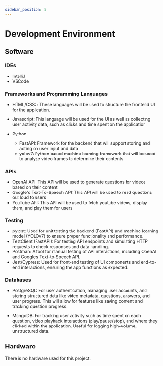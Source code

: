```yaml
---
sidebar_position: 5
---
```


# Development Environment

## Software

### IDEs
* IntelliJ
* VSCode

### Frameworks and Programming Languages
* HTML/CSS: : These languages will be used to structure the frontend UI for the application. 
* Javascript: This language will be used for the UI as well as collecting user activity data, such as clicks and time spent on the application

* Python
   * FastAPI: Framework for the backend that will support storing and acting on user input and data
   * yolov7: Python based machine learning framework that will be used to analyze video frames to determine their contents

### APIs
* OpenAI API: This API will be used to generate questions for videos based on their content
* Google's Text-To-Speech API: This API will be used to read questions out loud to users
* YouTube API: This API will be used to fetch youtube videos, display them, and play them for users

### Testing 
* pytest: Used for unit testing the backend (FastAPI) and machine learning model (YOLOv7) to ensure proper functionality and performance.
* TestClient (FastAPI): For testing API endpoints and simulating HTTP requests to check responses and data handling.
* Postman: A tool for manual testing of API interactions, including OpenAI and Google’s Text-to-Speech API.
* Jest/Cypress: Used for front-end testing of UI components and end-to-end interactions, ensuring the app functions as expected.

### Databases
* PostgreSQL: For user authentication, managing user accounts, and storing structured data like video metadata, questions, answers, and user progress. This will allow for features like saving content and tracking question progress.

* MongoDB: For tracking user activity such as time spent on each question, video playback interactions (play/pause/stop), and where they clicked within the application. Useful for logging high-volume, unstructured data.

## Hardware
There is no hardware used for this project.
